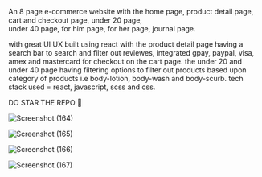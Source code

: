 
An 8 page e-commerce website with the 
home page,
product detail page, 
cart and checkout page, 
under 20 page,  
under 40 page, 
for him page, 
for her page, 
journal page. 

with great UI UX built using react with the product detail page having a search bar to search and filter out reviewes, integrated gpay, paypal, visa, amex and mastercard for checkout on the cart page.
the under 20 and under 40 page having filtering options to filter out products based upon category of products i.e body-lotion, body-wash and body-scurb.
tech stack used = react, javascript, scss and css.

DO STAR THE REPO 🌟

![Screenshot (164)](https://github.com/user-attachments/assets/5b8649d9-ae0b-48bb-b0a4-8239402235dc)

![Screenshot (165)](https://github.com/user-attachments/assets/699cf505-7af1-49dd-83cf-d727b1ea2cdb)

![Screenshot (166)](https://github.com/user-attachments/assets/62279a67-4e6a-4a5a-b08a-ebe82daf8ad0)


![Screenshot (167)](https://github.com/user-attachments/assets/8b2eea06-3d2f-4368-8e59-e71c3eca0d6c)
